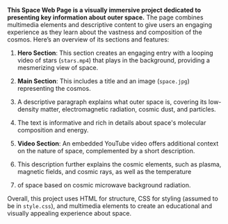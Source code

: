 **This Space Web Page is a visually immersive project dedicated to presenting key information about outer space.**
The page combines multimedia elements and descriptive content to give users an engaging experience as they learn about the vastness and composition of the cosmos. 
Here’s an overview of its sections and features:

1. **Hero Section**: This section creates an engaging entry with a looping video of stars (`stars.mp4`) that plays in the background, providing a mesmerizing view of space.

2. **Main Section**: This includes a title and an image (`space.jpg`) representing the cosmos.
3. A descriptive paragraph explains what outer space is, covering its low-density matter, electromagnetic radiation, cosmic dust, and particles.
4. The text is informative and rich in details about space's molecular composition and energy.

5. **Video Section**: An embedded YouTube video offers additional context on the nature of space, complemented by a short description.
6. This description further explains the cosmic elements, such as plasma, magnetic fields, and cosmic rays, as well as the temperature
7. of space based on cosmic microwave background radiation.

Overall, this project uses HTML for structure, CSS for styling (assumed to be in `style.css`), 
and multimedia elements to create an educational and visually appealing experience about space.
